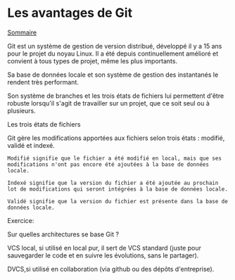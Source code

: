# Les avantages de Git

[Sommaire](./00-Sommaire.md)

Git est un système de gestion de version distribué, développé il y a 15 ans pour le projet du noyau Linux. Il a été depuis continuellement amélioré et convient à tous types de projet, même les plus importants.

Sa base de données locale et son système de gestion des instantanés le rendent très performant.

Son système de branches et les trois états de fichiers lui permettent d'être robuste lorsqu'il s'agit de travailler sur un projet, que ce soit seul ou à plusieurs.

Les trois états de fichiers

Git gère les modifications apportées aux fichiers selon trois états : modifié, validé et indexé.

    Modifié signifie que le fichier a été modifié en local, mais que ses modifications n'ont pas encore été ajoutées à la base de données locale.

    Indexé signifie que la version du fichier a été ajoutée au prochain lot de modifications qui seront intégrées à la base de données locale.

    Validé signifie que la version du fichier est présente dans la base de données locale.
Exercice:

Sur quelles architectures se base Git ?

VCS local, si utilisé en local pur, il sert de VCS standard (juste pour sauvegarder le code et en suivre les évolutions, sans le partager).

DVCS,si utilisé en collaboration (via github ou des dépôts d'entreprise).
